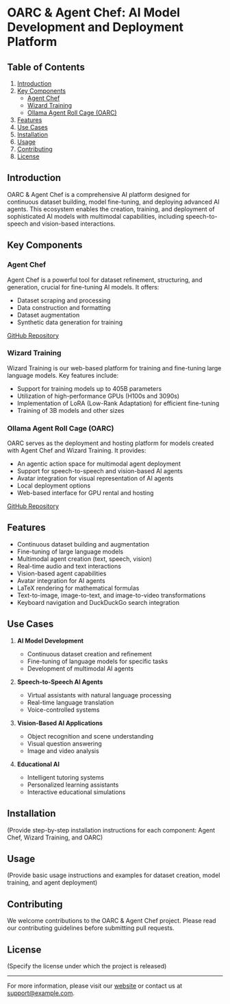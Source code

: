 
# OARC & Agent Chef: AI Model Development and Deployment Platform

## Table of Contents
1. [Introduction](#introduction)
2. [Key Components](#key-components)
   - [Agent Chef](#agent-chef)
   - [Wizard Training](#wizard-training)
   - [Ollama Agent Roll Cage (OARC)](#ollama-agent-roll-cage-oarc)
3. [Features](#features)
4. [Use Cases](#use-cases)
5. [Installation](#installation)
6. [Usage](#usage)
7. [Contributing](#contributing)
8. [License](#license)

## Introduction

OARC & Agent Chef is a comprehensive AI platform designed for continuous dataset building, model fine-tuning, and deploying advanced AI agents. This ecosystem enables the creation, training, and deployment of sophisticated AI models with multimodal capabilities, including speech-to-speech and vision-based interactions.

## Key Components

### Agent Chef

Agent Chef is a powerful tool for dataset refinement, structuring, and generation, crucial for fine-tuning AI models. It offers:

- Dataset scraping and processing
- Data construction and formatting
- Dataset augmentation
- Synthetic data generation for training

[GitHub Repository](https://github.com/Leoleojames1/Agent_Chef)

### Wizard Training

Wizard Training is our web-based platform for training and fine-tuning large language models. Key features include:

- Support for training models up to 405B parameters
- Utilization of high-performance GPUs (H100s and 3090s)
- Implementation of LoRA (Low-Rank Adaptation) for efficient fine-tuning
- Training of 3B models and other sizes

### Ollama Agent Roll Cage (OARC)

OARC serves as the deployment and hosting platform for models created with Agent Chef and Wizard Training. It provides:

- An agentic action space for multimodal agent deployment
- Support for speech-to-speech and vision-based AI agents
- Avatar integration for visual representation of AI agents
- Local deployment options
- Web-based interface for GPU rental and hosting

[GitHub Repository](https://github.com/Leoleojames1/ollama_agent_roll_cage)

## Features

- Continuous dataset building and augmentation
- Fine-tuning of large language models
- Multimodal agent creation (text, speech, vision)
- Real-time audio and text interactions
- Vision-based agent capabilities
- Avatar integration for AI agents
- LaTeX rendering for mathematical formulas
- Text-to-image, image-to-text, and image-to-video transformations
- Keyboard navigation and DuckDuckGo search integration

## Use Cases

1. **AI Model Development**
   - Continuous dataset creation and refinement
   - Fine-tuning of language models for specific tasks
   - Development of multimodal AI agents

2. **Speech-to-Speech AI Agents**
   - Virtual assistants with natural language processing
   - Real-time language translation
   - Voice-controlled systems

3. **Vision-Based AI Applications**
   - Object recognition and scene understanding
   - Visual question answering
   - Image and video analysis

4. **Educational AI**
   - Intelligent tutoring systems
   - Personalized learning assistants
   - Interactive educational simulations

## Installation

(Provide step-by-step installation instructions for each component: Agent Chef, Wizard Training, and OARC)

## Usage

(Provide basic usage instructions and examples for dataset creation, model training, and agent deployment)

## Contributing

We welcome contributions to the OARC & Agent Chef project. Please read our contributing guidelines before submitting pull requests.

## License

(Specify the license under which the project is released)

---

For more information, please visit our [website](https://example.com) or contact us at support@example.com.
